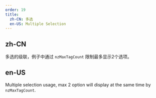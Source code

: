 ```yaml
---
order: 19
title:
  zh-CN: 多选
  en-US: Multiple Selection
---
```


## zh-CN

多选的级联，例子中通过 `nzMaxTagCount` 限制最多显示2个选项。

## en-US

Multiple selection usage, max 2 option will display at the same time by `nzMaxTagCount`.
